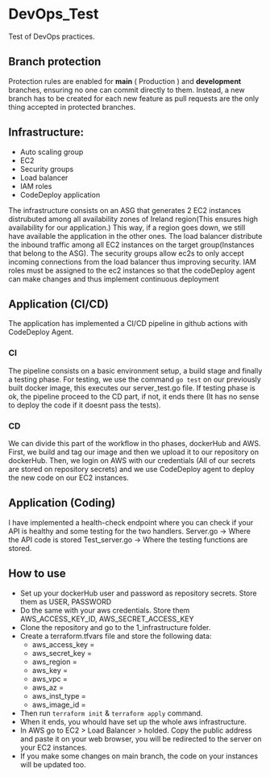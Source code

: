 # DevOps_Test
Test of DevOps practices.

## Branch protection
Protection rules are enabled for <b>main</b> ( Production ) and <b>development</b> branches, ensuring no one can commit directly to them. Instead, a new branch has to be created for each new feature as pull requests are the only thing accepted in protected branches.


## Infrastructure:
- Auto scaling group
- EC2
- Security groups
- Load balancer
- IAM roles
- CodeDeploy application


The infrastructure consists on an ASG that generates 2 EC2 instances distrubuted among all availability zones of Ireland region(This ensures high availability for our application.)
This way, if a region goes down, we still have available the application in the other ones.
The load balancer distribute the inbound traffic among all EC2 instances on the target group(Instances that belong to the ASG).
The security groups allow ec2s to only accept incoming connections from the load balancer thus improving security.
IAM roles must be assigned to the ec2 instances so that the codeDeploy agent can make changes and thus implement continuous deployment


## Application (CI/CD)
The application has implemented a CI/CD pipeline in github actions with CodeDeploy Agent.
### CI
The pipeline consists on a basic environment setup, a build stage and finally a testing phase.
For testing, we use the command `go test` on our previously built docker image, this executes our server_test.go file.
If testing phase is ok, the pipeline proceed to the CD part, if not, it ends there (It has no sense to deploy the code if it doesnt pass the tests).
### CD
We can divide this part of the workflow in tho phases, dockerHub and AWS.
First, we build and tag our image and then we upload it to our repository on dockerHub. Then, we login on AWS with our credentials (All of our secrets are stored on repository secrets) and we use CodeDeploy agent to deploy the new code on our EC2 instances.

## Application (Coding)
I have implemented a health-check endpoint where you can check if your API is healthy and some testing for the two handlers.
Server.go -> Where the API code is stored
Test_server.go -> Where the testing functions are stored.

## How to use
- Set up your dockerHub user and password as repository secrets. Store them as USER, PASSWORD
- Do the same with your aws credentials. Store them AWS_ACCESS_KEY_ID, AWS_SECRET_ACCESS_KEY
- Clone the repository and go to the 1_infrastructure folder.
- Create a terraform.tfvars file and store the following data:
    * aws_access_key =
    * aws_secret_key =
    * aws_region     =
    * aws_key        =
    * aws_vpc        =
    * aws_az         =
    * aws_inst_type  =
    * aws_image_id   =
- Then run `terraform init` & `terraform apply` command.
- When it ends, you whould have set up the whole aws infrastructure.
- In AWS go to EC2 > Load Balancer > holded. Copy the public address and paste it on your web browser, you will be redirected to the server on your EC2 instances.
- If you make some changes on main branch, the code on your instances will be updated too.
